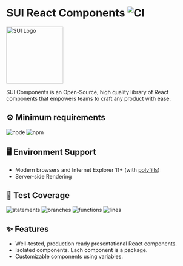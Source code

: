 # SUI React Components ![CI](https://github.com/SUI-Components/sui-components/workflows/CI/badge.svg)

<img src="https://avatars2.githubusercontent.com/u/13288987?s=200&v=4" alt="SUI Logo" width="150">

SUI Components is an Open-Source, high quality library of React components that empowers teams to craft any product with ease.

## ⚙️ Minimum requirements
![node](https://shields.io/badge/node-v16+-lightgray?logo=nodedotjs&logoWidth=20&style=for-the-badge)
![npm](https://shields.io/badge/npm-v7+-lightgrey?logo=npm&logoWidth=20&style=for-the-badge)

## 🖥 Environment Support

- Modern browsers and Internet Explorer 11+ (with [polyfills](https://github.com/SUI-Components/sui/tree/master/packages/sui-polyfills))
- Server-side Rendering

## 🧪 Test Coverage

![statements](https://shields.io/badge/statements-69.49%25-red)
![branches](https://shields.io/badge/branches-53.97%25-AA0000)
![functions](https://shields.io/badge/functions-53.77%25-AA0000)
![lines](https://shields.io/badge/lines-71.39%25-orange)

## ✨ Features

- Well-tested, production ready presentational React components.
- Isolated components. Each component is a package.
- Customizable components using variables.
